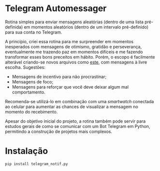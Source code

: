 # Telegram Automessager

Rotina simples para enviar mensagens aleatórias (dentro de uma lista pré-definida) em momentos aleatórios (dentro de um intervalo pré-definido) para sua conta no Telegram.

A princípio, criei essa rotina para me surpreender em momentos inesperados com mensagens de otimismo, gratidão e perseverança, eventualmente me trazendo paz em momentos difíceis e me fazendo transformar esses bons preceitos em hábito. Porém, o escopo é facilmente alterável criando-se novos arquivos como [este](message_files/otimismo.txt), com mensagens à livre escolha. Sugestões:

* Mensagens de incentivo para não procrastinar;
* Mensagens de foco;
* Mensagens para reforçar que você deve deixar algum mal comportamento.

Recomenda-se utilizá-lo em combinação com uma _smartwatch_ conectada ao celular para aumentar as chances de visualizar a mensagem no momento do recebimento.

Apesar do objetivo inicial do projeto, a rotina também pode servir para estudos gerais de como se comunicar com um Bot Telegram em Python, permitindo a construção de projetos mais complexos.

# Instalação

`pip install telegram_notif.py`